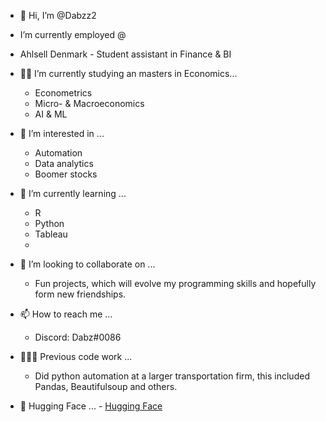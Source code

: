 - 👋 Hi, I’m @Dabzz2

- I’m currently employed @
- Ahlsell Denmark
      - Student assistant in Finance & BI

- 👨‍🎓 I’m currently studying an masters in Economics...
    - Econometrics
    - Micro- & Macroeconomics
    - AI & ML

 
- 👀 I’m interested in ...
    - Automation
    - Data analytics
    - Boomer stocks
    
    
- 🌱 I’m currently learning ...
    - R
    - Python
    - Tableau
    - 
      
- 🤩 I’m looking to collaborate on ...
    - Fun projects, which will evolve my programming skills and hopefully form new friendships.



- 📫 How to reach me ...
    - Discord: Dabz#0086
    

- 👨🏻‍💻 Previous code work ...
    - Did python automation at a larger transportation firm, this included Pandas, Beautifulsoup and others.

- 🤗 Hugging Face ...
      - [Hugging Face](https://huggingface.co/Chri12345)


<!---
Dabzz2/Dabzz2 is a ✨ special ✨ repository because its `README.md` (this file) appears on your GitHub profile.
You can click the Preview link to take a look at your changes.
--->
